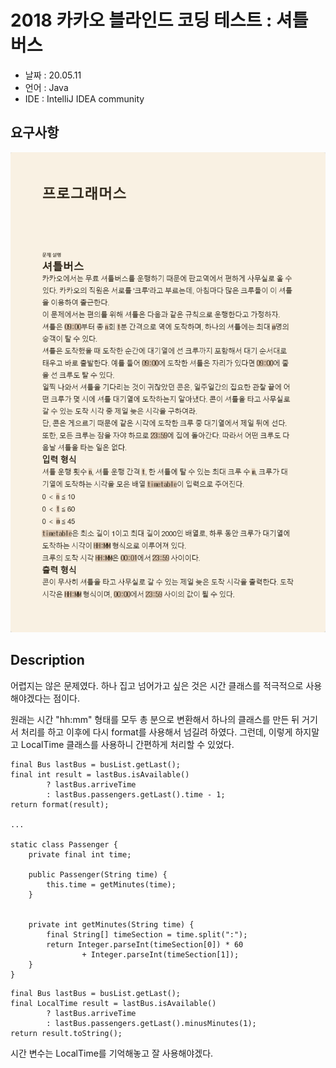 # 2018 카카오 블라인드 코딩 테스트 : 셔틀 버스

* 날짜 : 20.05.11
* 언어 : Java
* IDE : IntelliJ IDEA community 

## 요구사항

<img src="/doc/kakao/2018/mocktest/bus/requirement.png"> 


## Description

어렵지는 않은 문제였다.  하나 집고 넘어가고 싶은 것은 시간 클래스를 적극적으로 사용해야겠다는 점이다.

원래는 시간 "hh:mm" 형태를 모두 총 분으로 변환해서 하나의 클래스를 만든 뒤 거기서 처리를 하고 이후에 다시 format를 사용해서 넘길려 하였다.  그런데, 이렇게 하지말고 LocalTime 클래스를 사용하니 간편하게 처리할 수 있었다.

```
final Bus lastBus = busList.getLast();
final int result = lastBus.isAvailable()
        ? lastBus.arriveTime
        : lastBus.passengers.getLast().time - 1;
return format(result);

...

static class Passenger {
    private final int time;

    public Passenger(String time) {
        this.time = getMinutes(time);
    }


    private int getMinutes(String time) {
        final String[] timeSection = time.split(":");
        return Integer.parseInt(timeSection[0]) * 60
                + Integer.parseInt(timeSection[1]);
    }
}
```

```
final Bus lastBus = busList.getLast();
final LocalTime result = lastBus.isAvailable()
        ? lastBus.arriveTime
        : lastBus.passengers.getLast().minusMinutes(1);
return result.toString();
```

시간 변수는 LocalTime를 기억해놓고 잘 사용해야겠다.